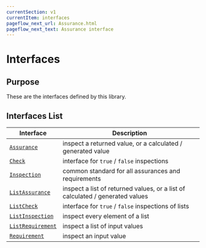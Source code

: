 ```yaml
---
currentSection: v1
currentItem: interfaces
pageflow_next_url: Assurance.html
pageflow_next_text: Assurance interface
---
```


# Interfaces

## Purpose

These are the interfaces defined by this library.

## Interfaces List

Interface | Description
----------|------------
[`Assurance`](Assurance.html) | inspect a returned value, or a calculated / generated value
[`Check`](Check.html) | interface for `true` / `false` inspections
[`Inspection`](Inspection.html) | common standard for all assurances and requirements
[`ListAssurance`](ListAssurance.html) | inspect a list of returned values, or a list of calculated / generated values
[`ListCheck`](ListCheck.html) | interface for `true` / `false` inspections of lists
[`ListInspection`](ListInspection.html) | inspect every element of a list
[`ListRequirement`](ListRequirement.html) | inspect a list of input values
[`Requirement`](Requirement.html) | inspect an input value
